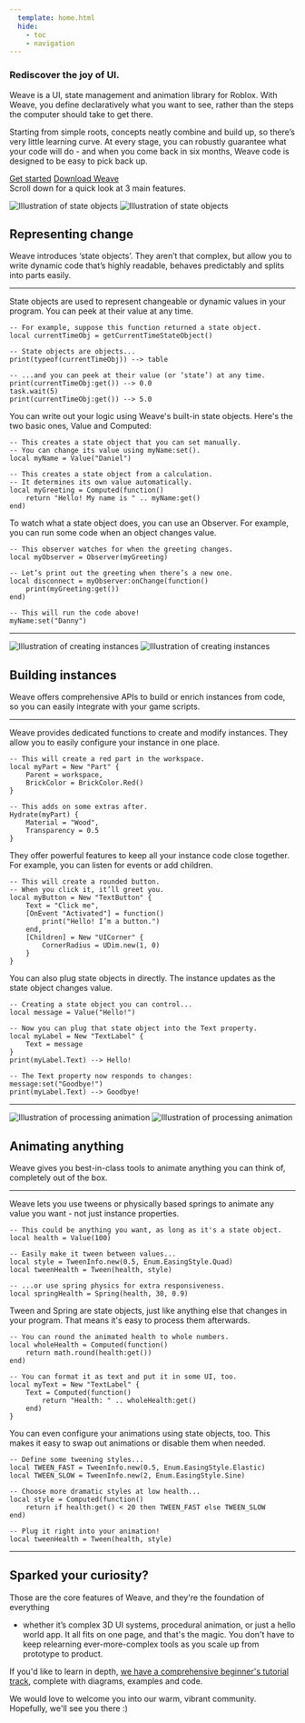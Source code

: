 ```yaml
---
  template: home.html
  hide:
    - toc
    - navigation
---
```


<div id="weavedoc-home" markdown>
<section id="weavedoc-home-main">
<section id="weavedoc-home-main-inner">
<h1>Rediscover the joy of UI.</h1>
<p>
Weave is a UI, state management and animation library for Roblox. With Weave,
you define declaratively what you want to see, rather than the steps the
computer should take to get there.
</p>
<p>
Starting from simple roots, concepts neatly combine and build up, so there’s
very little learning curve. At every stage, you can robustly guarantee what your
code will do - and when you come back in six months, Weave code is designed to
be easy to pick back up.
</p>
<nav>
<a href="./tutorials">Get started</a>
<a href="https://github.com/andrewtdiz/Weave/releases">Download Weave</a>
</nav>
</section>
</section>

<aside id="weavedoc-home-scroll">
Scroll down for a quick look at 3 main features.
</aside>

<section id="weavedoc-home-belowfold" markdown>

![Illustration of state objects](assets/home/State-Light.svg#only-light)
![Illustration of state objects](assets/home/State-Dark.svg#only-dark)

<h2 class="first">Representing change</h2>

Weave introduces ‘state objects’. They aren’t that complex, but allow you
to write dynamic code that’s highly readable, behaves predictably and splits
into parts easily.

---

State objects are used to represent changeable or dynamic values in your
program. You can peek at their value at any time.

```luau
-- For example, suppose this function returned a state object.
local currentTimeObj = getCurrentTimeStateObject()

-- State objects are objects...
print(typeof(currentTimeObj)) --> table

-- ...and you can peek at their value (or ‘state’) at any time.
print(currentTimeObj:get()) --> 0.0
task.wait(5)
print(currentTimeObj:get()) --> 5.0
```

You can write out your logic using Weave's built-in state objects.
Here's the two basic ones, Value and Computed:

```luau
-- This creates a state object that you can set manually.
-- You can change its value using myName:set().
local myName = Value("Daniel")

-- This creates a state object from a calculation.
-- It determines its own value automatically.
local myGreeting = Computed(function()
	return "Hello! My name is " .. myName:get()
end)
```

To watch what a state object does, you can use an Observer.
For example, you can run some code when an object changes value.

```luau
-- This observer watches for when the greeting changes.
local myObserver = Observer(myGreeting)

-- Let’s print out the greeting when there’s a new one.
local disconnect = myObserver:onChange(function()
	print(myGreeting:get())
end)

-- This will run the code above!
myName:set("Danny")
```

---

![Illustration of creating instances](assets/home/Instances-Light.svg#only-light)
![Illustration of creating instances](assets/home/Instances-Dark.svg#only-dark)

<h2 class="second">Building instances</h2>

Weave offers comprehensive APIs to build or enrich instances from code, so
you can easily integrate with your game scripts.

---

Weave provides dedicated functions to create and modify instances. They allow
you to easily configure your instance in one place.

```luau
-- This will create a red part in the workspace.
local myPart = New "Part" {
	Parent = workspace,
	BrickColor = BrickColor.Red()
}

-- This adds on some extras after.
Hydrate(myPart) {
	Material = "Wood",
	Transparency = 0.5
}
```

They offer powerful features to keep all your instance code close together. For
example, you can listen for events or add children.

```luau
-- This will create a rounded button.
-- When you click it, it’ll greet you.
local myButton = New "TextButton" {
	Text = "Click me",
	[OnEvent "Activated"] = function()
		print("Hello! I’m a button.")
	end,
	[Children] = New "UICorner" {
		CornerRadius = UDim.new(1, 0)
	}
}
```

You can also plug state objects in directly. The instance updates as the state
object changes value.

```luau
-- Creating a state object you can control...
local message = Value("Hello!")

-- Now you can plug that state object into the Text property.
local myLabel = New "TextLabel" {
	Text = message
}
print(myLabel.Text) --> Hello!

-- The Text property now responds to changes:
message:set("Goodbye!")
print(myLabel.Text) --> Goodbye!
```

---

![Illustration of processing animation](assets/home/Animation-Light.svg#only-light)
![Illustration of processing animation](assets/home/Animation-Dark.svg#only-dark)

<h2 class="third">Animating anything</h2>

Weave gives you best-in-class tools to animate anything you can think of,
completely out of the box.

---

Weave lets you use tweens or physically based springs to animate any value you
want - not just instance properties.

```luau
-- This could be anything you want, as long as it's a state object.
local health = Value(100)

-- Easily make it tween between values...
local style = TweenInfo.new(0.5, Enum.EasingStyle.Quad)
local tweenHealth = Tween(health, style)

-- ...or use spring physics for extra responsiveness.
local springHealth = Spring(health, 30, 0.9)
```

Tween and Spring are state objects, just like anything else that changes in
your program. That means it's easy to process them afterwards.

```luau
-- You can round the animated health to whole numbers.
local wholeHealth = Computed(function()
	return math.round(health:get())
end)

-- You can format it as text and put it in some UI, too.
local myText = New "TextLabel" {
	Text = Computed(function()
		return "Health: " .. wholeHealth:get()
	end)
}
```

You can even configure your animations using state objects, too. This makes it
easy to swap out animations or disable them when needed.

```luau
-- Define some tweening styles...
local TWEEN_FAST = TweenInfo.new(0.5, Enum.EasingStyle.Elastic)
local TWEEN_SLOW = TweenInfo.new(2, Enum.EasingStyle.Sine)

-- Choose more dramatic styles at low health...
local style = Computed(function()
	return if health:get() < 20 then TWEEN_FAST else TWEEN_SLOW
end)

-- Plug it right into your animation!
local tweenHealth = Tween(health, style)
```

---

## Sparked your curiosity?

Those are the core features of Weave, and they're the foundation of everything

- whether it’s complex 3D UI systems, procedural animation, or just a hello
  world app. It all fits on one page, and that's the magic. You don't have to keep
  relearning ever-more-complex tools as you scale up from prototype to product.

If you'd like to learn in depth, <a href="./tutorials">we have a comprehensive
beginner's tutorial track</a>, complete with diagrams, examples and code.

We would love to welcome you into our warm, vibrant community. Hopefully, we'll
see you there :)

</section>
</div>
